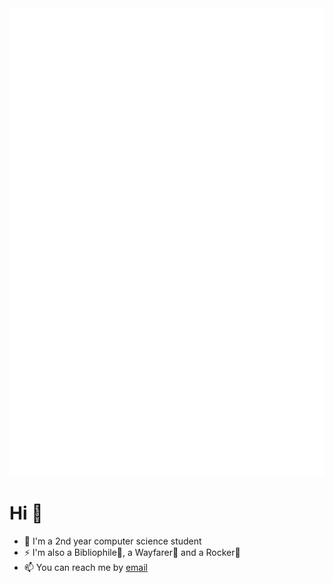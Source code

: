 <picture>
  <img src="./github-metrics.svg" alt="metrics">
</picture>

# Hi 👋

- 🔭 I'm a 2nd year computer science student
- ⚡ I'm also a Bibliophile📕, a Wayfarer🚶 and a Rocker🤘
- 📫 You can reach me by [email](qyxtim@qq.com)
